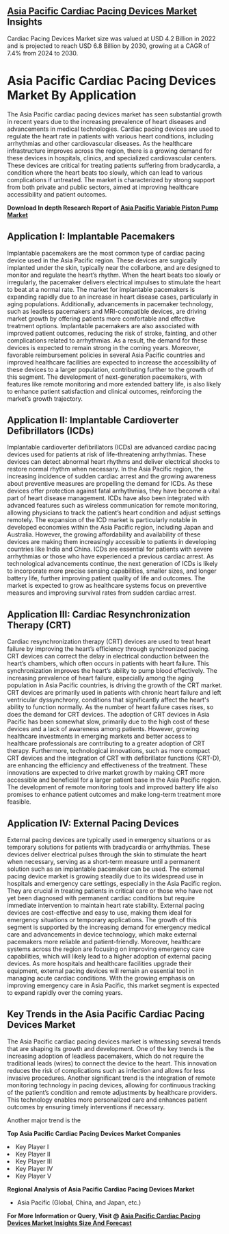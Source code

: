 <h2><a href="https://www.verifiedmarketreports.com/download-sample/?rid=141727&amp;utm_source=Github-Feb&amp;utm_medium=225" target="_blank">Asia Pacific Cardiac Pacing Devices Market</a> Insights</h2><p>Cardiac Pacing Devices Market size was valued at USD 4.2 Billion in 2022 and is projected to reach USD 6.8 Billion by 2030, growing at a CAGR of 7.4% from 2024 to 2030.</p><p><h1>Asia Pacific Cardiac Pacing Devices Market By Application</h1> <p>The Asia Pacific cardiac pacing devices market has seen substantial growth in recent years due to the increasing prevalence of heart diseases and advancements in medical technologies. Cardiac pacing devices are used to regulate the heart rate in patients with various heart conditions, including arrhythmias and other cardiovascular diseases. As the healthcare infrastructure improves across the region, there is a growing demand for these devices in hospitals, clinics, and specialized cardiovascular centers. These devices are critical for treating patients suffering from bradycardia, a condition where the heart beats too slowly, which can lead to various complications if untreated. The market is characterized by strong support from both private and public sectors, aimed at improving healthcare accessibility and patient outcomes. <p><strong>Download In depth Research Report of <a href="https://www.verifiedmarketreports.com/download-sample/?rid=236118&amp;utm_source=Pulse-Dec&amp;utm_medium=225" target="_blank">Asia Pacific Variable Piston Pump Market</a></strong></p></p> <h2>Application I: Implantable Pacemakers</h2> <p>Implantable pacemakers are the most common type of cardiac pacing device used in the Asia Pacific region. These devices are surgically implanted under the skin, typically near the collarbone, and are designed to monitor and regulate the heart’s rhythm. When the heart beats too slowly or irregularly, the pacemaker delivers electrical impulses to stimulate the heart to beat at a normal rate. The market for implantable pacemakers is expanding rapidly due to an increase in heart disease cases, particularly in aging populations. Additionally, advancements in pacemaker technology, such as leadless pacemakers and MRI-compatible devices, are driving market growth by offering patients more comfortable and effective treatment options. Implantable pacemakers are also associated with improved patient outcomes, reducing the risk of stroke, fainting, and other complications related to arrhythmias. As a result, the demand for these devices is expected to remain strong in the coming years. Moreover, favorable reimbursement policies in several Asia Pacific countries and improved healthcare facilities are expected to increase the accessibility of these devices to a larger population, contributing further to the growth of this segment. The development of next-generation pacemakers, with features like remote monitoring and more extended battery life, is also likely to enhance patient satisfaction and clinical outcomes, reinforcing the market’s growth trajectory.</p> <h2>Application II: Implantable Cardioverter Defibrillators (ICDs)</h2> <p>Implantable cardioverter defibrillators (ICDs) are advanced cardiac pacing devices used for patients at risk of life-threatening arrhythmias. These devices can detect abnormal heart rhythms and deliver electrical shocks to restore normal rhythm when necessary. In the Asia Pacific region, the increasing incidence of sudden cardiac arrest and the growing awareness about preventive measures are propelling the demand for ICDs. As these devices offer protection against fatal arrhythmias, they have become a vital part of heart disease management. ICDs have also been integrated with advanced features such as wireless communication for remote monitoring, allowing physicians to track the patient’s heart condition and adjust settings remotely. The expansion of the ICD market is particularly notable in developed economies within the Asia Pacific region, including Japan and Australia. However, the growing affordability and availability of these devices are making them increasingly accessible to patients in developing countries like India and China. ICDs are essential for patients with severe arrhythmias or those who have experienced a previous cardiac arrest. As technological advancements continue, the next generation of ICDs is likely to incorporate more precise sensing capabilities, smaller sizes, and longer battery life, further improving patient quality of life and outcomes. The market is expected to grow as healthcare systems focus on preventive measures and improving survival rates from sudden cardiac arrest.</p> <h2>Application III: Cardiac Resynchronization Therapy (CRT)</h2> <p>Cardiac resynchronization therapy (CRT) devices are used to treat heart failure by improving the heart’s efficiency through synchronized pacing. CRT devices can correct the delay in electrical conduction between the heart’s chambers, which often occurs in patients with heart failure. This synchronization improves the heart’s ability to pump blood effectively. The increasing prevalence of heart failure, especially among the aging population in Asia Pacific countries, is driving the growth of the CRT market. CRT devices are primarily used in patients with chronic heart failure and left ventricular dyssynchrony, conditions that significantly affect the heart's ability to function normally. As the number of heart failure cases rises, so does the demand for CRT devices. The adoption of CRT devices in Asia Pacific has been somewhat slow, primarily due to the high cost of these devices and a lack of awareness among patients. However, growing healthcare investments in emerging markets and better access to healthcare professionals are contributing to a greater adoption of CRT therapy. Furthermore, technological innovations, such as more compact CRT devices and the integration of CRT with defibrillator functions (CRT-D), are enhancing the efficiency and effectiveness of the treatment. These innovations are expected to drive market growth by making CRT more accessible and beneficial for a larger patient base in the Asia Pacific region. The development of remote monitoring tools and improved battery life also promises to enhance patient outcomes and make long-term treatment more feasible.</p> <h2>Application IV: External Pacing Devices</h2> <p>External pacing devices are typically used in emergency situations or as temporary solutions for patients with bradycardia or arrhythmias. These devices deliver electrical pulses through the skin to stimulate the heart when necessary, serving as a short-term measure until a permanent solution such as an implantable pacemaker can be used. The external pacing device market is growing steadily due to its widespread use in hospitals and emergency care settings, especially in the Asia Pacific region. They are crucial in treating patients in critical care or those who have not yet been diagnosed with permanent cardiac conditions but require immediate intervention to maintain heart rate stability. External pacing devices are cost-effective and easy to use, making them ideal for emergency situations or temporary applications. The growth of this segment is supported by the increasing demand for emergency medical care and advancements in device technology, which make external pacemakers more reliable and patient-friendly. Moreover, healthcare systems across the region are focusing on improving emergency care capabilities, which will likely lead to a higher adoption of external pacing devices. As more hospitals and healthcare facilities upgrade their equipment, external pacing devices will remain an essential tool in managing acute cardiac conditions. With the growing emphasis on improving emergency care in Asia Pacific, this market segment is expected to expand rapidly over the coming years.</p> <h2>Key Trends in the Asia Pacific Cardiac Pacing Devices Market</h2> <p>The Asia Pacific cardiac pacing devices market is witnessing several trends that are shaping its growth and development. One of the key trends is the increasing adoption of leadless pacemakers, which do not require the traditional leads (wires) to connect the device to the heart. This innovation reduces the risk of complications such as infection and allows for less invasive procedures. Another significant trend is the integration of remote monitoring technology in pacing devices, allowing for continuous tracking of the patient’s condition and remote adjustments by healthcare providers. This technology enables more personalized care and enhances patient outcomes by ensuring timely interventions if necessary.</p> <p>Another major trend is the</p><p><strong>Top Asia Pacific Cardiac Pacing Devices Market Companies</strong></p><div data-test-id=""><p><li>Key Player I</li><li> Key Player II</li><li> Key Player III</li><li> Key Player IV</li><li> Key Player V</li></p><div><strong>Regional Analysis of&nbsp;Asia Pacific Cardiac Pacing Devices Market</strong></div><ul><li dir="ltr"><p dir="ltr">Asia Pacific (Global, China, and Japan, etc.)</p></li></ul><p><strong>For More Information or Query, Visit @&nbsp;</strong><strong><a href="https://www.verifiedmarketreports.com/product/global-cardiac-pacing-devices-market-report-2019-competitive-landscape-trends-and-opportunities/?utm_source=Github-Feb&amp;utm_medium=225" target="_blank">Asia Pacific Cardiac Pacing Devices Market Insights Size And Forecast</a></strong></p></div><h2>&nbsp;</h2><div data-test-id="">&nbsp;</div>
